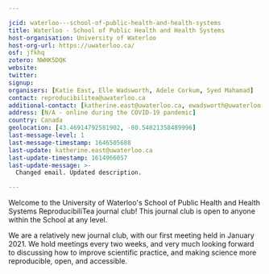 ```yaml
---

jcid: waterloo---school-of-public-health-and-health-systems
title: Waterloo - School of Public Health and Health Systems
host-organisation: University of Waterloo
host-org-url: https://uwaterloo.ca/
osf: jfkhq
zotero: NWHK5DQK
website: 
twitter: 
signup: 
organisers: [Katie East, Elle Wadsworth, Adele Corkum, Syed Mahamad]
contact: reproducibilitea@uwaterloo.ca
additional-contact: [katherine.east@uwaterloo.ca, ewadsworth@uwaterloo.ca, acorkum@uwaterloo.ca, smahamad@uwaterloo.ca]
address: [N/A - online during the COVID-19 pandemic]
country: Canada
geolocation: [43.46914792581902, -80.54021358489996]
last-message-level: 1
last-message-timestamp: 1646505688
last-update: katherine.east@uwaterloo.ca
last-update-timestamp: 1614966057
last-update-message: >-
  Changed email. Updated description.

---
```


Welcome to the University of Waterloo's School of Public Health and Health Systems ReproducibiliTea journal club! This journal club is open to anyone within the School at any level.

We are a relatively new journal club, with our first meeting held in January 2021. We hold meetings every two weeks, and very much looking forward to discussing how to improve scientific practice, and making science more reproducible, open, and accessible.
